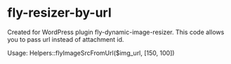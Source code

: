 # fly-resizer-by-url
Created for WordPress plugin fly-dynamic-image-resizer. This code allows you to pass url instead of attachment id.

Usage:
Helpers::flyImageSrcFromUrl($img_url, [150, 100])
